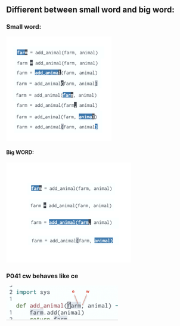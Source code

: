 ## Diffierent between small word and big word:



### Small word:

![small-word](./assets/small-word.png)

#### Big WORD:

![big-word](./assets/big-word.png)

###  P041 cw behaves like ce

<img src="./assets/cw behaves like ce.png" width="300">